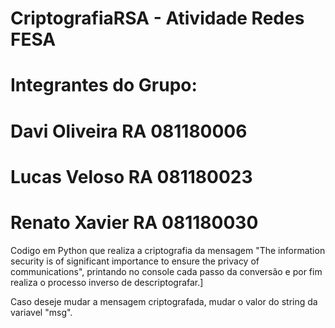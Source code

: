 # CriptografiaRSA - Atividade Redes FESA

# Integrantes do Grupo:
# Davi Oliveira RA 081180006
# Lucas Veloso  RA 081180023
# Renato Xavier RA 081180030

Codigo em Python que realiza a criptografia da mensagem "The information security is of significant importance to ensure the privacy of communications", printando no console cada passo da conversão e por fim realiza o processo inverso de descriptografar.]

Caso deseje mudar a mensagem criptografada, mudar o valor do string da variavel "msg".